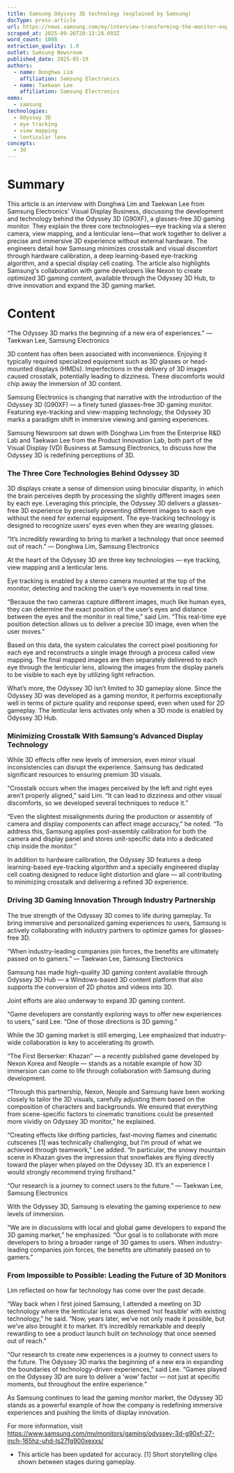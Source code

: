 ```yaml
---
title: Samsung Odyssey 3D technology (explained by Samsung)
docType: press-article
url: https://news.samsung.com/my/interview-transforming-the-monitor-experience-expanding-the-boundaries-with-odyssey-3d
scraped_at: 2025-09-26T20:13:28.093Z
word_count: 1008
extraction_quality: 1.0
outlet: Samsung Newsroom
published_date: 2025-05-19
authors:
  - name: Donghwa Lim
    affiliation: Samsung Electronics
  - name: Taekwan Lee
    affiliation: Samsung Electronics
oems:
  - samsung
technologies:
  - Odyssey 3D
  - eye tracking
  - view mapping
  - lenticular lens
concepts:
  - 3d
---
```

# Summary
This article is an interview with Donghwa Lim and Taekwan Lee from Samsung Electronics' Visual Display Business, discussing the development and technology behind the Odyssey 3D (G90XF), a glasses-free 3D gaming monitor. They explain the three core technologies—eye tracking via a stereo camera, view mapping, and a lenticular lens—that work together to deliver a precise and immersive 3D experience without external hardware. The engineers detail how Samsung minimizes crosstalk and visual discomfort through hardware calibration, a deep learning-based eye-tracking algorithm, and a special display cell coating. The article also highlights Samsung's collaboration with game developers like Nexon to create optimized 3D gaming content, available through the Odyssey 3D Hub, to drive innovation and expand the 3D gaming market.

# Content
“The Odyssey 3D marks the beginning of a new era of experiences.”
— Taekwan Lee, Samsung Electronics

3D content has often been associated with inconvenience. Enjoying it typically required specialized equipment such as 3D glasses or head-mounted displays (HMDs). Imperfections in the delivery of 3D images caused crosstalk, potentially leading to dizziness. These discomforts would chip away the immersion of 3D content.

Samsung Electronics is changing that narrative with the introduction of the Odyssey 3D (G90XF) — a finely tuned glasses-free 3D gaming monitor. Featuring eye-tracking and view-mapping technology, the Odyssey 3D marks a paradigm shift in immersive viewing and gaming experiences.

Samsung Newsroom sat down with Donghwa Lim from the Enterprise R&D Lab and Taekwan Lee from the Product Innovation Lab, both part of the Visual Display (VD) Business at Samsung Electronics, to discuss how the Odyssey 3D is redefining perceptions of 3D.

### The Three Core Technologies Behind Odyssey 3D

3D displays create a sense of dimension using binocular disparity, in which the brain perceives depth by processing the slightly different images seen by each eye. Leveraging this principle, the Odyssey 3D delivers a glasses-free 3D experience by precisely presenting different images to each eye without the need for external equipment. The eye-tracking technology is designed to recognize users’ eyes even when they are wearing glasses.

“It’s incredibly rewarding to bring to market a technology that once seemed out of reach.”
— Donghwa Lim, Samsung Electronics

At the heart of the Odyssey 3D are three key technologies — eye tracking, view mapping and a lenticular lens.

Eye tracking is enabled by a stereo camera mounted at the top of the monitor, detecting and tracking the user’s eye movements in real time.

“Because the two cameras capture different images, much like human eyes, they can determine the exact position of the user’s eyes and distance between the eyes and the monitor in real time,” said Lim. “This real-time eye position detection allows us to deliver a precise 3D image, even when the user moves.”

Based on this data, the system calculates the correct pixel positioning for each eye and reconstructs a single image through a process called view mapping. The final mapped images are then separately delivered to each eye through the lenticular lens, allowing the images from the display panels to be visible to each eye by utilizing light refraction.

What’s more, the Odyssey 3D isn’t limited to 3D gameplay alone. Since the Odyssey 3D was developed as a gaming monitor, it performs exceptionally well in terms of picture quality and response speed, even when used for 2D gameplay. The lenticular lens activates only when a 3D mode is enabled by Odyssey 3D Hub.

### Minimizing Crosstalk With Samsung’s Advanced Display Technology

While 3D effects offer new levels of immersion, even minor visual inconsistencies can disrupt the experience. Samsung has dedicated significant resources to ensuring premium 3D visuals.

“Crosstalk occurs when the images perceived by the left and right eyes aren’t properly aligned,” said Lim. “It can lead to dizziness and other visual discomforts, so we developed several techniques to reduce it.”

“Even the slightest misalignments during the production or assembly of camera and display components can affect image accuracy,” he noted. “To address this, Samsung applies post-assembly calibration for both the camera and display panel and stores unit-specific data into a dedicated chip inside the monitor.”

In addition to hardware calibration, the Odyssey 3D features a deep learning-based eye-tracking algorithm and a specially engineered display cell coating designed to reduce light distortion and glare — all contributing to minimizing crosstalk and delivering a refined 3D experience.

### Driving 3D Gaming Innovation Through Industry Partnership

The true strength of the Odyssey 3D comes to life during gameplay. To bring immersive and personalized gaming experiences to users, Samsung is actively collaborating with industry partners to optimize games for glasses-free 3D.

“When industry-leading companies join forces, the benefits are ultimately passed on to gamers.”
— Taekwan Lee, Samsung Electronics

Samsung has made high-quality 3D gaming content available through Odyssey 3D Hub — a Windows-based 3D content platform that also supports the conversion of 2D photos and videos into 3D.

Joint efforts are also underway to expand 3D gaming content.

“Game developers are constantly exploring ways to offer new experiences to users,” said Lee. “One of those directions is 3D gaming.”

While the 3D gaming market is still emerging, Lee emphasized that industry-wide collaboration is key to accelerating its growth.

“The First Berserker: Khazan” — a recently published game developed by Nexon Korea and Neople — stands as a notable example of how 3D immersion can come to life through collaboration with Samsung during development.

“Through this partnership, Nexon, Neople and Samsung have been working closely to tailor the 3D visuals, carefully adjusting them based on the composition of characters and backgrounds. We ensured that everything from scene-specific factors to cinematic transitions could be presented more vividly on Odyssey 3D monitor,” he explained.

“Creating effects like drifting particles, fast-moving flames and cinematic cutscenes [1] was technically challenging, but I’m proud of what we achieved through teamwork,” Lee added. “In particular, the snowy mountain scene in Khazan gives the impression that snowflakes are flying directly toward the player when played on the Odyssey 3D. It’s an experience I would strongly recommend trying firsthand.”

“Our research is a journey to connect users to the future.”
— Taekwan Lee, Samsung Electronics

With the Odyssey 3D, Samsung is elevating the gaming experience to new levels of immersion.

“We are in discussions with local and global game developers to expand the 3D gaming market,” he emphasized. “Our goal is to collaborate with more developers to bring a broader range of 3D games to users. When industry-leading companies join forces, the benefits are ultimately passed on to gamers.”

### From Impossible to Possible: Leading the Future of 3D Monitors

Lim reflected on how far technology has come over the past decade.

“Way back when I first joined Samsung, I attended a meeting on 3D technology where the lenticular lens was deemed ‘not feasible’ with existing technology,” he said. “Now, years later, we’ve not only made it possible, but we’ve also brought it to market. It’s incredibly remarkable and deeply rewarding to see a product launch built on technology that once seemed out of reach.”

“Our research to create new experiences is a journey to connect users to the future. The Odyssey 3D marks the beginning of a new era in expanding the boundaries of technology-driven experiences,” said Lee. “Games played on the Odyssey 3D are sure to deliver a ‘wow’ factor — not just at specific moments, but throughout the entire experience.”

As Samsung continues to lead the gaming monitor market, the Odyssey 3D stands as a powerful example of how the company is redefining immersive experiences and pushing the limits of display innovation.

For more information, visit https://www.samsung.com/my/monitors/gaming/odyssey-3d-g90xf-27-inch-165hz-uhd-ls27fg900xexxs/

* This article has been updated for accuracy.
[1] Short storytelling clips shown between stages during gameplay.
